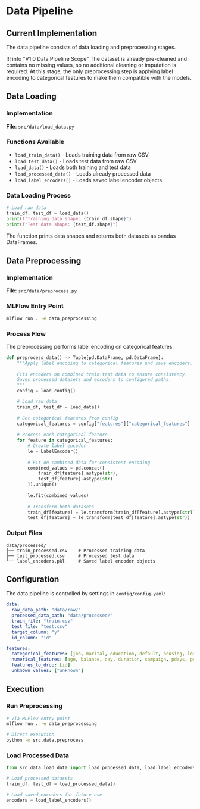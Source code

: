 # Data Pipeline

## Current Implementation

The data pipeline consists of data loading and preprocessing stages.

!!! info "V1.0 Data Pipeline Scope"
    The dataset is already pre-cleaned and contains no missing values, so no additional cleaning or imputation is required. At this stage, the only preprocessing step is applying label encoding to categorical features to make them compatible with the models. 

## Data Loading

### Implementation

**File**: `src/data/load_data.py`

### Functions Available
- `load_train_data()` - Loads training data from raw CSV
- `load_test_data()` - Loads test data from raw CSV  
- `load_data()` - Loads both training and test data
- `load_processed_data()` - Loads already processed data
- `load_label_encoders()` - Loads saved label encoder objects

### Data Loading Process
```python
# Load raw data
train_df, test_df = load_data()
print(f"Training data shape: {train_df.shape}")
print(f"Test data shape: {test_df.shape}")
```

The function prints data shapes and returns both datasets as pandas DataFrames.

## Data Preprocessing  

### Implementation

**File**: `src/data/preprocess.py`

### MLFlow Entry Point
```bash
mlflow run . -e data_preprocessing
```

### Process Flow
The preprocessing performs label encoding on categorical features:

```python
def preprocess_data() -> Tuple[pd.DataFrame, pd.DataFrame]:
    """Apply label encoding to categorical features and save encoders.
    
    Fits encoders on combined train+test data to ensure consistency.
    Saves processed datasets and encoders to configured paths.
    """
    config = load_config()

    # Load raw data
    train_df, test_df = load_data()
    
    # Get categorical features from config
    categorical_features = config["features"]["categorical_features"]
    
    # Process each categorical feature
    for feature in categorical_features:
        # Create label encoder
        le = LabelEncoder()
        
        # Fit on combined data for consistent encoding
        combined_values = pd.concat([
            train_df[feature].astype(str), 
            test_df[feature].astype(str)
        ]).unique()
        
        le.fit(combined_values)
        
        # Transform both datasets
        train_df[feature] = le.transform(train_df[feature].astype(str))
        test_df[feature] = le.transform(test_df[feature].astype(str))
```

### Output Files
```
data/processed/
├── train_processed.csv    # Processed training data
├── test_processed.csv     # Processed test data
└── label_encoders.pkl     # Saved label encoder objects
```


## Configuration

The data pipeline is controlled by settings in `config/config.yaml`:

```yaml
data:
  raw_data_path: "data/raw/"
  processed_data_path: "data/processed/"
  train_file: "train.csv"
  test_file: "test.csv"
  target_column: "y"
  id_column: "id"

features:
  categorical_features: [job, marital, education, default, housing, loan, contact, month, poutcome]
  numerical_features: [age, balance, day, duration, campaign, pdays, previous]
  features_to_drop: [id]
  unknown_values: ["unknown"]
```

## Execution

### Run Preprocessing
```bash
# Via MLFlow entry point
mlflow run . -e data_preprocessing

# Direct execution
python -m src.data.preprocess
```

### Load Processed Data
```python
from src.data.load_data import load_processed_data, load_label_encoders

# Load processed datasets
train_df, test_df = load_processed_data()

# Load saved encoders for future use
encoders = load_label_encoders()
```
